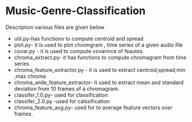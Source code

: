 # Music-Genre-Classification
Description various files are given below
* util.py-has functions to compute centroid and spread
* plot.py- it is used to plot chromgram , time series of a given audio file
* covar.py - it is used to compute covarince of feautes.
* chroma_extract.py- it has functions to compute chromagram from time series
* chroma_feature_extractor.py - it is used to extract centroid,spread,min ,max chroma
* chroma_wide_feature_extractor- it used to extract mean and standard deviation from 10 frames of a chromagram.
* classifer_1.0.py- used for classification 
* classifer_2.0.py -used for calssification 
* chroma_feature_avg.py- used for to average feature vectors over frames.
